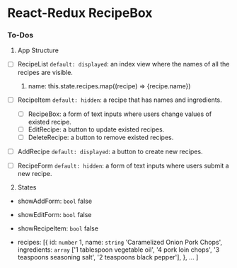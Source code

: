 # React-Redux RecipeBox

### To-Dos
1. App Structure
- [ ] RecipeList `default: displayed`: an index view where the names of all the recipes are visible.
  1. name: this.state.recipes.map((recipe) => {recipe.name})

- [ ] RecipeItem `default: hidden`: a recipe that has names and ingredients.
  - [ ] RecipeBox: a form of text inputs where users change values of existed recipe.
  - [ ] EditRecipe: a button to update existed recipes.
  - [ ] DeleteRecipe: a button to remove existed recipes.
- [ ] AddRecipe `default: displayed`: a button to create new recipes.
- [ ] RecipeForm `default: hidden`: a form of text inputs where users submit a new recipe.

2. States
- showAddForm: `bool` false
- showEditForm: `bool` false
- showRecipeItem: `bool` false

- recipes:
[{
  id: `number` 1,
  name: `string` 'Caramelized Onion Pork Chops',
  ingredients: `array` ['1 tablespoon vegetable oil', '4 pork loin chops', '3 teaspoons seasoning salt', '2 teaspoons black pepper'],
  }, ...
]

